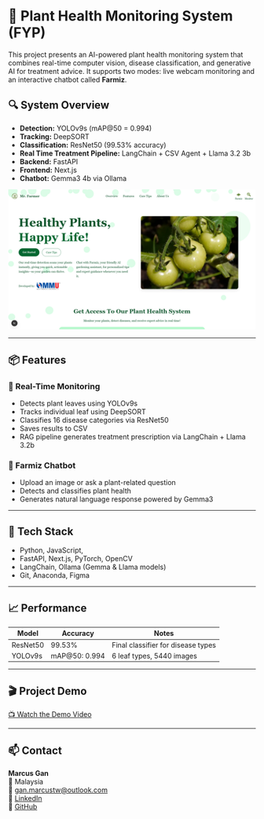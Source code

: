 # 🌿 Plant Health Monitoring System (FYP)

This project presents an AI-powered plant health monitoring system that combines real-time computer vision, disease classification, and generative AI for treatment advice. It supports two modes: live webcam monitoring and an interactive chatbot called **Farmiz**.

## 🔍 System Overview

- **Detection:** YOLOv9s (mAP@50 = 0.994)
- **Tracking:** DeepSORT
- **Classification:** ResNet50 (99.53% accuracy)
- **Real Time Treatment Pipeline:** LangChain + CSV Agent + Llama 3.2 3b
- **Backend:** FastAPI
- **Frontend:** Next.js
- **Chatbot:** Gemma3 4b via Ollama

![Demo](demo/homepage_overview.png) 

---

## 📦 Features

### 🌿 Real-Time Monitoring
- Detects plant leaves using YOLOv9s
- Tracks individual leaf using DeepSORT
- Classifies 16 disease categories via ResNet50
- Saves results to CSV
- RAG pipeline generates treatment prescription via LangChain + Llama 3.2b

### 🤖 Farmiz Chatbot
- Upload an image or ask a plant-related question
- Detects and classifies plant health
- Generates natural language response powered by Gemma3

---

## 🧪 Tech Stack

- Python, JavaScript,
- FastAPI, Next.js, PyTorch, OpenCV
- LangChain, Ollama (Gemma & Llama models)
- Git, Anaconda, Figma

---

## 📈 Performance

| Model     | Accuracy | Notes                              |
|-----------|----------|------------------------------------|
| ResNet50  | 99.53%   | Final classifier for disease types |
| YOLOv9s   | mAP@50: 0.994 | 6 leaf types, 5440 images     |

---

## 🎬 Project Demo

[📺 Watch the Demo Video](https://youtu.be/oxByOFggy5E?si=p3GfxdC4rsC-21Ck)

---

## 📫 Contact

**Marcus Gan**  
📍 Malaysia  
📧 gan.marcustw@outlook.com  
🔗 [LinkedIn](https://www.linkedin.com/in/ganmarcustw13)  
🔗 [GitHub](https://github.com/MarcusWey)

